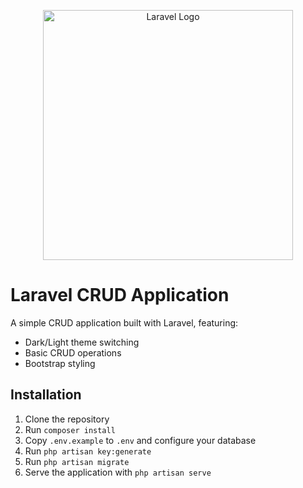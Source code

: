<p align="center"><a href="https://laravel.com" target="_blank"><img src="https://raw.githubusercontent.com/laravel/art/master/logo-lockup/5%20SVG/2%20CMYK/1%20Full%20Color/laravel-logolockup-cmyk-red.svg" width="400" alt="Laravel Logo"></a></p>

# Laravel CRUD Application

A simple CRUD application built with Laravel, featuring:
- Dark/Light theme switching
- Basic CRUD operations
- Bootstrap styling

## Installation

1. Clone the repository
2. Run `composer install`
3. Copy `.env.example` to `.env` and configure your database
4. Run `php artisan key:generate`
5. Run `php artisan migrate`
6. Serve the application with `php artisan serve`
